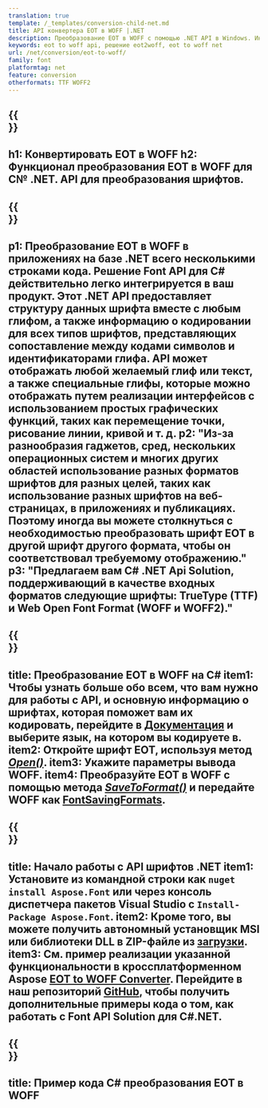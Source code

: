```yaml
---
translation: true
template: /_templates/conversion-child-net.md
title: API конвертера EOT в WOFF |.NET
description: Преобразование EOT в WOFF с помощью .NET API в Windows. Интегрируйте эту встроенную функцию преобразования шрифтов EOT в WOFF в свое собственное решение.
keywords: eot to woff api, решение eot2woff, eot to woff net
url: /net/conversion/eot-to-woff/
family: font
platformtag: net
feature: conversion
otherformats: TTF WOFF2
---
```


{{<section banner>}}
---
h1: Конвертировать EOT в WOFF
h2: Функционал преобразования EOT в WOFF для C№ .NET. API для преобразования шрифтов.
---

{{<section overview>}}
---
p1: Преобразование EOT в WOFF в приложениях на базе .NET всего несколькими строками кода. Решение Font API для С# действительно легко интегрируется в ваш продукт. Этот .NET API предоставляет структуру данных шрифта вместе с любым глифом, а также информацию о кодировании для всех типов шрифтов, представляющих сопоставление между кодами символов и идентификаторами глифа. API может отображать любой желаемый глиф или текст, а также специальные глифы, которые можно отображать путем реализации интерфейсов с использованием простых графических функций, таких как перемещение точки, рисование линии, кривой и т. д.
p2: "Из-за разнообразия гаджетов, сред, нескольких операционных систем и многих других областей использование разных форматов шрифтов для разных целей, таких как использование разных шрифтов на веб-страницах, в приложениях и публикациях. Поэтому иногда вы можете столкнуться с необходимостью преобразовать шрифт EOT в другой шрифт другого формата, чтобы он соответствовал требуемому отображению."
p3: "Предлагаем вам С# .NET Api Solution, поддерживающий в качестве входных форматов следующие шрифты: TrueType (TTF) и Web Open Font Format (WOFF и WOFF2)."
---

{{<section feature1>}}
---
title: Преобразование EOT в WOFF на C#
item1: Чтобы узнать больше обо всем, что вам нужно для работы с API, и основную информацию о шрифтах, которая поможет вам их кодировать, перейдите в [Документация](https://docs.aspose.com/font/) и выберите язык, на котором вы кодируете в.
item2: Откройте шрифт EOT, используя метод [*Open()*](https://reference.aspose.com/font/net/aspose.font/font/open/).
item3: Укажите параметры вывода WOFF.
item4: Преобразуйте EOT в WOFF с помощью метода [*SaveToFormat()*](https://reference.aspose.com/font/net/aspose.font/font/savetoformat/) и передайте WOFF как [FontSavingFormats](https://reference.aspose.com/font/net/aspose.font/fontsavingformats/).
---

{{<section feature2>}}
---
title: Начало работы с API шрифтов .NET
item1: Установите из командной строки как ```nuget install Aspose.Font``` или через консоль диспетчера пакетов Visual Studio с ```Install-Package Aspose.Font```.
item2: Кроме того, вы можете получить автономный установщик MSI или библиотеки DLL в ZIP-файле из [загрузки](https://downloads.aspose.com/font/net).
item3: См. пример реализации указанной функциональности в кроссплатформенном Aspose [EOT to WOFF Converter](https://products.aspose.app/font/conversion/eot-to-woff). Перейдите в наш репозиторий [GitHub](https://github.com/aspose-font/Aspose.Font-Documentation/tree/master/net-examples), чтобы получить дополнительные примеры кода о том, как работать с Font API Solution для C#.NET.
---

{{<section codeexample>}}
---
title: Пример кода C# преобразования EOT в WOFF
---